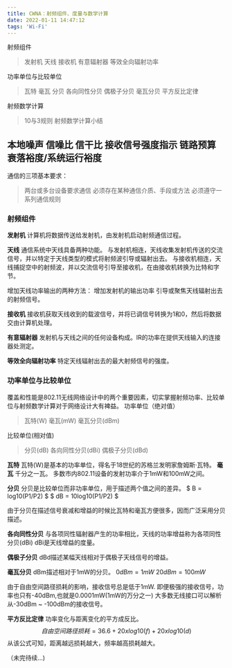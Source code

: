 ```yaml
---
title: CWNA：射频组件、度量与数学计算
date: 2022-01-11 14:47:12
tags: 'Wi-Fi'
---
```

射频组件
> 发射机
> 天线
> 接收机
> 有意辐射器
> 等效全向辐射功率

功率单位与比较单位
> 瓦特
> 毫瓦
> 分贝
> 各向同性分贝
> 偶极子分贝
> 毫瓦分贝
> 平方反比定律

射频数学计算
> 10与3规则
> 射频数学计算小结

本地噪声
信噪比
信干比
接收信号强度指示
链路预算
衰落裕度/系统运行裕度
--------------------------

通信的三项基本要求：
> 两台或多台设备要求通信
> 必须存在某种通信介质、手段或方法
> 必须遵守一系列通信规则

### 射频组件
**发射机**
计算机将数据传送给发射机，由发射机启动射频通信过程。

**天线**
通信系统中天线具备两种功能。
与发射机相连，天线收集发射机传送的交流信号，并以特定于天线类型的模式将射频波引导或辐射出去。
与接收机相连，天线捕捉空中的射频波，并以交流信号引导至接收机，在由接收机转换为比特和字节。

增加天线功率输出的两种方法：
增加发射机的输出功率
引导或聚焦天线辐射出去的射频信号。

**接收机**
接收机获取天线收到的载波信号，并将已调信号转换为1和0，然后将数据交由计算机处理。

**有意辐射器**
发射机与天线之间的任何设备构成。IR的功率在提供天线输入的连接器处测定。

**等效全向辐射功率**
特定天线辐射出去的最大射频信号的强度。

### 功率单位与比较单位
覆盖和性能是802.11无线网络设计中的两个重要因素，切实掌握射频功率、比较单位与射频数学计算对于网络设计大有裨益。
功率单位（绝对值）
> 瓦特(W)
> 毫瓦(mW)
> 毫瓦分贝(dBm)

比较单位(相对值)
> 分贝(dB)
> 各向同性分贝(dBi)
> 偶极子分贝(dBd)

**瓦特**
瓦特(W)是基本的功率单位，得名于18世纪的苏格兰发明家詹姆斯·瓦特。
**毫瓦**
千分之一瓦。
多数市内802.11设备的发射功率介于1mW和100mW之间。

**分贝**
分贝是比较单位而非功率单位，用于描述两个值之间的差异。
$ B = log10(P1/P2) $
$ dB = 10log10(P1/P2) $

由于分贝在描述信号衰减和增益的时候比瓦特和毫瓦方便很多，因而广泛采用分贝描述。

**各向同性分贝**
与各项同性辐射器产生的功率相比，天线的功率增益称为各项同性分贝(dBi)
dBi是天线增益的度量。

**偶极子分贝**
dBd描述某幅天线相对于偶极子天线信号的增益。

**毫瓦分贝**
dBm描述相对于1mW的分贝。
$0dBm = 1mW$
$20dBm = 100mW$

由于自由空间路径损耗的影响，接收信号总是低于1mW. 即便极强的接收信号，功率也只有-40dBm,也就是0.0001mW(1mW的万分之一)
大多数无线接口可以解析从-30dBm ~ -100dBm的接收信号。

**平方反比定律**
功率变化与距离变化的平方成反比。
$$ 自由空间路径损耗 = 36.6 + 20xlog10(f) + 20xlog10(d)$$
从该公式可知，距离越远损耗越大，频率越高损耗越大。

（未完待续...)

